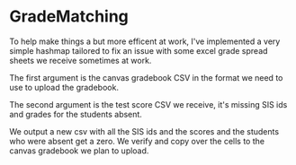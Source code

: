 # GradeMatching
To help make things a but more efficent at work, I've implemented a very simple hashmap tailored to fix an issue with some excel grade spread sheets we receive sometimes at work. 

The first argument is the canvas gradebook CSV in the format we need to use to upload the gradebook.

The second argument is the test score CSV we receive, it's missing SIS ids and grades for the students absent. 

We output a new csv with all the SIS ids and the scores and the students who were absent get a zero. We verify and copy over the cells to the canvas gradebook we plan to upload.
